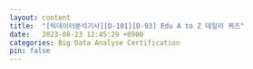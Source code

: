 ```yaml
---
layout: content
title:  "[빅데이터분석기사][D-101][D-93] Edu A to Z 데일리 퀴즈"
date:   2023-08-23 12:45:29 +0900
categories: Big Data Analyse Certification
pin: false
---
```

